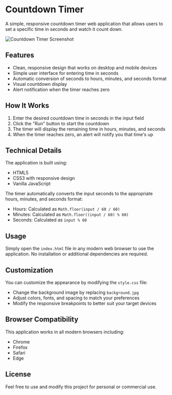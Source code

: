 # Countdown Timer

A simple, responsive countdown timer web application that allows users to set a specific time in seconds and watch it count down.

![Countdown Timer Screenshot](background.jpg)

## Features

- Clean, responsive design that works on desktop and mobile devices
- Simple user interface for entering time in seconds
- Automatic conversion of seconds to hours, minutes, and seconds format
- Visual countdown display
- Alert notification when the timer reaches zero

## How It Works

1. Enter the desired countdown time in seconds in the input field
2. Click the "Run" button to start the countdown
3. The timer will display the remaining time in hours, minutes, and seconds
4. When the timer reaches zero, an alert will notify you that time's up

## Technical Details

The application is built using:
- HTML5
- CSS3 with responsive design
- Vanilla JavaScript

The timer automatically converts the input seconds to the appropriate hours, minutes, and seconds format:
- Hours: Calculated as `Math.floor(input / 60 / 60)`
- Minutes: Calculated as `Math.floor((input / 60) % 60)`
- Seconds: Calculated as `input % 60`

## Usage

Simply open the `index.html` file in any modern web browser to use the application. No installation or additional dependencies are required.

## Customization

You can customize the appearance by modifying the `style.css` file:
- Change the background image by replacing `background.jpg`
- Adjust colors, fonts, and spacing to match your preferences
- Modify the responsive breakpoints to better suit your target devices

## Browser Compatibility

This application works in all modern browsers including:
- Chrome
- Firefox
- Safari
- Edge

## License

Feel free to use and modify this project for personal or commercial use.
